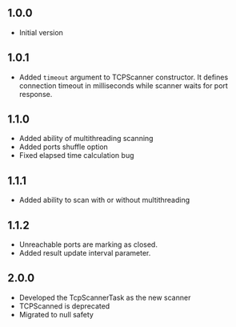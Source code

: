 ## 1.0.0

- Initial version

## 1.0.1

- Added `timeout` argument to TCPScanner constructor. It defines connection timeout in milliseconds while scanner waits for port response.

## 1.1.0
- Added ability of multithreading scanning
- Added ports shuffle option
- Fixed elapsed time calculation bug

## 1.1.1
- Added ability to scan with or without multithreading

## 1.1.2
- Unreachable ports are marking as closed.
- Added result update interval parameter.

## 2.0.0
- Developed the TcpScannerTask as the new scanner
- TCPScanned is deprecated
- Migrated to null safety 